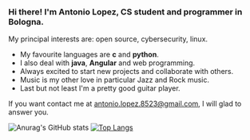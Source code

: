 ### Hi there! I'm Antonio Lopez, CS student and programmer in Bologna.

<!--
**elements72/elements72** is a ✨ _special_ ✨ repository because its `README.md` (this file) appears on your GitHub profile.
-->
My principal interests are: open source, cybersecurity, linux.
- My favourite languages are **c** and **python**.
- I also deal with **java**, **Angular** and web programming.
- Always excited to start new projects and collaborate with others.
- Music is my other love in particular Jazz and Rock music.
- Last but not least I'm a pretty good guitar player.

If you want contact me at antonio.lopez.8523@gmail.com, I will glad to answer you.

![Anurag's GitHub stats](https://github-readme-stats.vercel.app/api?username=elements72&show_icons=true&theme=radical)
[![Top Langs](https://github-readme-stats.vercel.app/api/top-langs/?username=elements72&layout=compact&exclude_repo=Progetto-Deblur)](https://github.com/anuraghazra/github-readme-stats)
